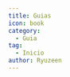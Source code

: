 ```yaml
---
title: Guias
icon: book
category:
  - Guia
tag:
  - Inicio
author: Ryuzeen
---
```


<AutoCatalog />
